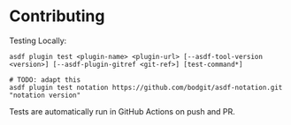 # Contributing

Testing Locally:

```shell
asdf plugin test <plugin-name> <plugin-url> [--asdf-tool-version <version>] [--asdf-plugin-gitref <git-ref>] [test-command*]

# TODO: adapt this
asdf plugin test notation https://github.com/bodgit/asdf-notation.git "notation version"
```

Tests are automatically run in GitHub Actions on push and PR.
